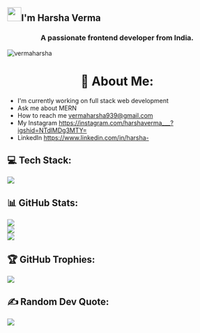 <h2 class="flex"><img src="https://tva1.sinaimg.cn/large/e6c9d24egy1h1571l0uucg205k05egri.gif" width="32" />I'm Harsha Verma </h2>

<h3 align="center">A passionate frontend developer from India.</h3>


<p align="left"> <img src="https://komarev.com/ghpvc/?username=vermaharsha&label=Profile%20views&color=0e75b6&style=flat" alt="vermaharsha" /> </p>


<h1 align="center">💫 About Me:</h1>

- I'm currently working on full stack web development<br>
- Ask me about MERN<br>
- How to reach me vermaharsha939@gmail.com<br>
- My Instagram https://instagram.com/harshaverma___?igshid=NTdlMDg3MTY=
- LinkedIn https://www.linkedin.com/in/harsha-


## 💻 Tech Stack:

<p align="left">
  <img src="https://skillicons.dev/icons?i=python,html,css,javascript,mysql,cpp,c,java,github&perline=13"/>
  </p>
  

## 📊 GitHub Stats:
![](https://github-readme-stats.vercel.app/api?username=vermaharsha&theme=city_light&hide_border=false&include_all_commits=true&count_private=true)<br/>
![](https://github-readme-streak-stats.herokuapp.com/?user=harshaverma&theme=city_light&hide_border=false)<br/>
![](https://github-readme-stats.vercel.app/api/top-langs/?username=vermaharsha&theme=city_light&hide_border=false&include_all_commits=true&count_private=true&layout=compact)

## 🏆 GitHub Trophies:
![](https://github-profile-trophy.vercel.app/?username=vermaharsha&theme=radical&no-frame=false&no-bg=true&margin-w=4)

## ✍️ Random Dev Quote:
![](https://quotes-github-readme.vercel.app/api?type=horizontal&theme=radical)

